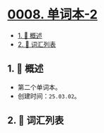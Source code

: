 # [0008. 单词本-2](https://github.com/Tdahuyou/TNotes.en-notes/tree/main/notes/0008.%20%E5%8D%95%E8%AF%8D%E6%9C%AC-2)

<!-- region:toc -->

- [1. 📝 概述](#1--概述)
- [2. 📒 词汇列表](#2--词汇列表)

<!-- endregion:toc -->

## 1. 📝 概述

- 第二个单词本。
- 创建时间：`25.03.02`。

## 2. 📒 词汇列表

<EnWordList :words="[
'accord',
'analytical',
'archive',
'authentication',
'badge',
'bevel',
'Bezier',
'cabbage',
'Cascade',
'cave',
'clash',
'cleaner',
'compose',
'consecutive',
'course',
'cubic',
'curve',
'darkgreen',
'decompose',
'dimension',
'dual',
'elliptical',
'enrollment',
'foreign',
'garlic',
'grant',
'graphics',
'horizontal',
'lineto',
'magenta',
'manipulation',
'miter',
'moveto',
'mutator',
'OLAP',
'OLTP',
'online',
'orientation',
'patrol',
'police',
'populate',
'processing',
'prose',
'purify',
'quadratic',
'represent',
'restrict',
'rint',
'runoob',
'saturation',
'scalable',
'serial',
'SMS',
'sophisticated',
'transaction',
'transactional',
'unoccupied',
'vector',
'vertical',
'WHATWG',
]"></EnWordList>
